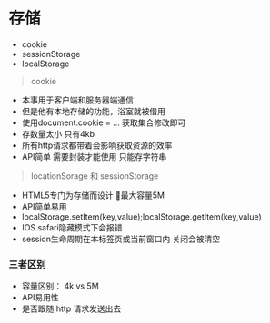 # 存储

+ cookie
+ sessionStorage
+ localStorage



> cookie

- 本事用于客户端和服务器端通信
- 但是他有本地存储的功能，浴室就被借用
- 使用document.cookie = ... 获取集合修改即可
- 存数量太小 只有4kb
- 所有http请求都带着会影响获取资源的效率
- API简单 需要封装才能使用 只能存字符串

> locationSorage 和 sessionStorage

- HTML5专门为存储而设计 最大容量5M
- API简单易用
- localStorage.setItem(key,value);localStorage.getItem(key,value)
- IOS safari隐藏模式下会报错
- session生命周期在本标签页或当前窗口内 关闭会被清空



### 三者区别

+ 容量区别： 4k vs 5M
+ API易用性
+ 是否跟随 http 请求发送出去
